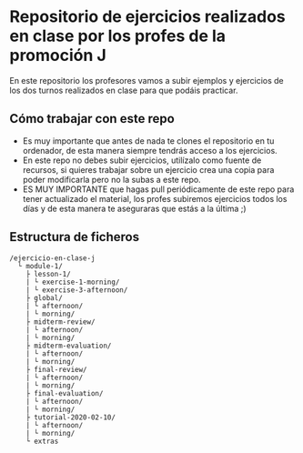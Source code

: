 # Repositorio de ejercicios realizados en clase por los profes de la promoción J

En este repositorio los profesores vamos a subir ejemplos y ejercicios de los dos turnos realizados en clase para que podáis practicar.

## Cómo trabajar con este repo

 - Es muy importante que antes de nada te clones el repositorio en tu ordenador, de esta manera siempre tendrás acceso a los ejercicios.
 - En este repo no debes subir ejercicios, utilízalo como fuente de recursos, si quieres trabajar sobre un ejercicio crea una copia para poder modificarla pero no la subas a este repo.
 - ES MUY IMPORTANTE que hagas pull periódicamente de este repo para tener actualizado el material, los profes subiremos ejercicios todos los días y de esta manera te aseguraras que estás a la última ;)

## Estructura de ficheros

```
/ejercicio-en-clase-j
  └ module-1/
    ├ lesson-1/
    | └ exercise-1-morning/
    | └ exercise-3-afternoon/
    ├ global/
    | └ afternoon/
    | └ morning/
    ├ midterm-review/
    | └ afternoon/
    | └ morning/
    ├ midterm-evaluation/
    | └ afternoon/
    | └ morning/
    ├ final-review/
    | └ afternoon/
    | └ morning/
    ├ final-evaluation/
    | └ afternoon/
    | └ morning/
    ├ tutorial-2020-02-10/
    | └ afternoon/
    | └ morning/
    └ extras
```
